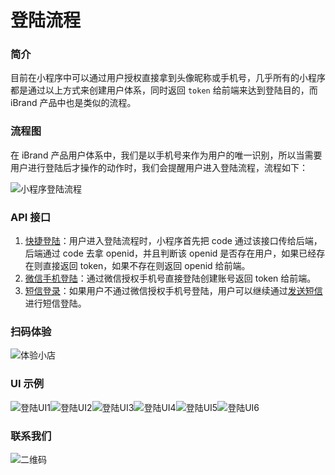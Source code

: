 # 登陆流程

### 简介

目前在小程序中可以通过用户授权直接拿到头像昵称或手机号，几乎所有的小程序都是通过以上方式来创建用户体系，同时返回 `token` 给前端来达到登陆目的，而 iBrand 产品中也是类似的流程。

### 流程图

在 iBrand 产品用户体系中，我们是以手机号来作为用户的唯一识别，所以当需要用户进行登陆后才操作的动作时，我们会提醒用户进入登陆流程，流程如下：

![小程序登陆流程](https://iyoyo.oss-cn-hangzhou.aliyuncs.com/post/%E5%B0%8F%E7%A8%8B%E5%BA%8F%E7%99%BB%E9%99%86%E6%B5%81%E7%A8%8B.jpg)


### API 接口

1. [快捷登陆](https://www.ibrand.cc/docs/api/v1/login-quick)：用户进入登陆流程时，小程序首先把 code 通过该接口传给后端，后端通过 code 去拿 openid，并且判断该 openid 是否存在用户，如果已经存在则直接返回 token，如果不存在则返回 openid 给前端。
2. [微信手机登陆](https://www.ibrand.cc/docs/api/v1/login-mobile)：通过微信授权手机号直接登陆创建账号返回 token 给前端。
3. [短信登录](https://www.ibrand.cc/docs/api/v1/login-sms)：如果用户不通过微信授权手机号登陆，用户可以继续通过[发送短信](https://www.ibrand.cc/docs/api/v1/login-get-smscode)进行短信登陆。

### 扫码体验

![体验小店](https://iyoyo.oss-cn-hangzhou.aliyuncs.com/post/miniprogramcode/1.jpg)


### UI 示例

![登陆UI1](https://iyoyo.oss-cn-hangzhou.aliyuncs.com/post/login/0101.png)![登陆UI2](https://iyoyo.oss-cn-hangzhou.aliyuncs.com/post/login/0102.png)![登陆UI3](https://iyoyo.oss-cn-hangzhou.aliyuncs.com/post/login/0103.png)![登陆UI4](https://iyoyo.oss-cn-hangzhou.aliyuncs.com/post/login/0104.png)![登陆UI5](https://iyoyo.oss-cn-hangzhou.aliyuncs.com/post/login/0105.png)![登陆UI6](https://iyoyo.oss-cn-hangzhou.aliyuncs.com/post/login/0106.png)


### 联系我们

![二维码](https://iyoyo.oss-cn-hangzhou.aliyuncs.com/post/%E4%BA%8C%E7%BB%B4%E7%A0%81.jpg)